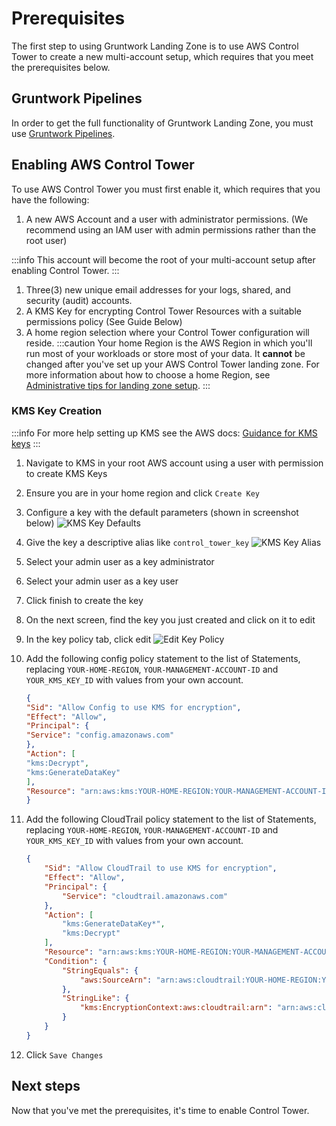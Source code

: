 # Prerequisites

The first step to using Gruntwork Landing Zone is to use AWS Control Tower to create a new multi-account setup, which requires that you meet the prerequisites below.

## Gruntwork Pipelines

In order to get the full functionality of Gruntwork Landing Zone, you must use [Gruntwork Pipelines](/pipelines/overview/).

## Enabling AWS Control Tower

To use AWS Control Tower you must first enable it, which requires that you have the following:

1. A new AWS Account and a user with administrator permissions. (We recommend using an IAM user with admin permissions rather than the root user)

  :::info
  This account will become the root of your multi-account setup after enabling Control Tower.
  :::

1. Three(3) new unique email addresses for your logs, shared, and security (audit) accounts.
1. A KMS Key for encrypting Control Tower Resources with a suitable permissions policy (See Guide Below)
1. A home region selection where your Control Tower configuration will reside.
   :::caution
   Your home Region is the AWS Region in which you'll run most of your workloads or store most of your data. It **cannot** be changed after you've set up your AWS Control Tower landing zone. For more information about how to choose a home Region, see [Administrative tips for landing zone setup](https://docs.aws.amazon.com/controltower/latest/userguide/tips-for-admin-setup.html).
   :::

### KMS Key Creation
:::info
For more help setting up KMS see the AWS docs: [Guidance for KMS keys](https://docs.aws.amazon.com/en_us/controltower/latest/userguide//kms-guidance.html)
:::
1. Navigate to KMS in your root AWS account using a user with permission to create KMS Keys
1. Ensure you are in your home region and click `Create Key`
1. Configure a key with the default parameters (shown in screenshot below)
   ![KMS Key Defaults](/img/devops-foundations/account/kms-default.png)
1. Give the key a descriptive alias like `control_tower_key`
   ![KMS Key Alias](/img/devops-foundations/account/kms-name.png)
1. Select your admin user as a key administrator
1. Select your admin user as a key user
1. Click finish to create the key
1. On the next screen, find the key you just created and click on it to edit
1. In the key policy tab, click edit
   ![Edit Key Policy](/img/devops-foundations/account/edit-key-policy.png)
1. Add the following config policy statement to the list of Statements, replacing `YOUR-HOME-REGION`, `YOUR-MANAGEMENT-ACCOUNT-ID` and `YOUR_KMS_KEY_ID` with values from your own account.
   ```json
   {
   "Sid": "Allow Config to use KMS for encryption",
   "Effect": "Allow",
   "Principal": {
   "Service": "config.amazonaws.com"
   },
   "Action": [
   "kms:Decrypt",
   "kms:GenerateDataKey"
   ],
   "Resource": "arn:aws:kms:YOUR-HOME-REGION:YOUR-MANAGEMENT-ACCOUNT-ID:key/YOUR-KMS-KEY-ID"
   }
   ```
1. Add the following CloudTrail policy statement to the list of Statements, replacing `YOUR-HOME-REGION`, `YOUR-MANAGEMENT-ACCOUNT-ID` and `YOUR_KMS_KEY_ID` with values from your own account.
   ```json
   {
       "Sid": "Allow CloudTrail to use KMS for encryption",
       "Effect": "Allow",
       "Principal": {
           "Service": "cloudtrail.amazonaws.com"
       },
       "Action": [
           "kms:GenerateDataKey*",
           "kms:Decrypt"
       ],
       "Resource": "arn:aws:kms:YOUR-HOME-REGION:YOUR-MANAGEMENT-ACCOUNT-ID:key/YOUR-KMS-KEY-ID",
       "Condition": {
           "StringEquals": {
               "aws:SourceArn": "arn:aws:cloudtrail:YOUR-HOME-REGION:YOUR-MANAGEMENT-ACCOUNT-ID:trail/aws-controltower-BaselineCloudTrail"
           },
           "StringLike": {
               "kms:EncryptionContext:aws:cloudtrail:arn": "arn:aws:cloudtrail:*:YOUR-MANAGEMENT-ACCOUNT-ID:trail/*"
           }
       }
   }
   ```

1. Click `Save Changes`

## Next steps

Now that you've met the prerequisites, it's time to enable Control Tower.
